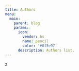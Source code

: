 ```yaml
---
title: Authors
menu:
  main:
    parent: blog
    params:
      icon:
        vendor: bs
        name: pencil
        color: '#0f5e97'
      description: Authors list.
---
```

z